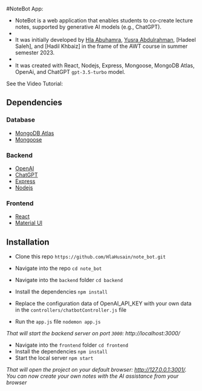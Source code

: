 #NoteBot App:
* NoteBot is a web application that enables students to co-create lecture notes, supported by generative AI models (e.g., ChatGPT).
* 
* It was initially developed by [Hla Abuhamra](https://github.com/HlaHusain), [Yusra Abdulrahman](https://github.com/Yusra-3033), [Hadeel Saleh], and [Hadil Khbaiz] in the frame of the AWT course in summer semester 2023.
* 
* It was created with React, Nodejs, Express, Mongoose, MongoDB Atlas, OpenAi, and ChatGPT `gpt-3.5-turbo` model.



See the Video Tutorial: <br />


## Dependencies
### Database
* [MongoDB Atlas](https://www.mongodb.com/atlas)
* [Mongoose](https://mongoosejs.com/)

### Backend
* [OpenAI](https://openai.com/)
* [ChatGPT](https://platform.openai.com/)
* [Express](https://expressjs.com/en)
* [Nodejs](https://nodejs.org/en)

### Frontend
* [React](https://react.dev/)
* [Material UI](https://vitejs.dev/)

## Installation
* Clone this repo `https://github.com/HlaHusain/note_bot.git`
* Navigate into the repo `cd note_bot`

* Navigate into the `backend` folder `cd backend`
* Install the dependencies ``npm install``
* Replace the configuration data of OpenAI_API_KEY with your own data in the `controllers/chatbotController.js` file
* Run the `app.js` file `nodemon app.js`

*That will start the backend server on port `3000`: http://localhost:3000/*

* Navigate into the `frontend` folder `cd frontend`
* Install the dependencies ``npm install``
* Start the local server ``npm start``

*That will open the project on your default browser: http://127.0.0.1:3001/. You can now create your own notes with the AI assistance from your browser*
